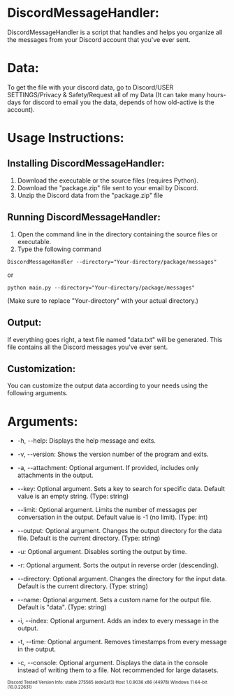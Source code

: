 # DiscordMessageHandler:
DiscordMessageHandler is a script that handles and helps you organize all the messages from your Discord account that you've ever sent.

# Data:
To get the file with your discord data, go to Discord/USER SETTINGS/Privacy & Safety/Request all of my Data (It can take many hours-days for discord to email you the data, depends of how old-active is the account).

# Usage Instructions:
## Installing DiscordMessageHandler:

1. Download the executable or the source files (requires Python).
2. Download the "package.zip" file sent to your email by Discord.
3. Unzip the Discord data from the "package.zip" file

## Running DiscordMessageHandler:
1. Open the command line in the directory containing the source files or executable.
2. Type the following command
```
DiscordMessageHandler --directory="Your-directory/package/messages"
```
or 
```
python main.py --directory="Your-directory/package/messages"
```
(Make sure to replace "Your-directory" with your actual directory.)

## Output: 
If everything goes right, a text file named "data.txt" will be generated. This file contains all the Discord messages you've ever sent.

## Customization:
You can customize the output data according to your needs using the following arguments.

# Arguments:
* -h, --help: Displays the help message and exits.

* -v, --version: Shows the version number of the program and exits.

* -a, --attachment: Optional argument. If provided, includes only attachments in the output.

* --key: Optional argument. Sets a key to search for specific data. Default value is an empty string. (Type: string)

* --limit: Optional argument. Limits the number of messages per conversation in the output. Default value is -1 (no limit). (Type: int)

* --output: Optional argument. Changes the output directory for the data file. Default is the current directory. (Type: string)

* -u: Optional argument. Disables sorting the output by time.

* -r: Optional argument. Sorts the output in reverse order (descending).

* --directory: Optional argument. Changes the directory for the input data. Default is the current directory. (Type: string)

* --name: Optional argument. Sets a custom name for the output file. Default is "data". (Type: string)

* -i, --index: Optional argument. Adds an index to every message in the output.

* -t, --time: Optional argument. Removes timestamps from every message in the output.

* -c, --console: Optional argument. Displays the data in the console instead of writing them to a file. Not recommended for large datasets.

<sup><sub>Discord Tested Version Info: stable 275565 (ede2af3) Host 1.0.9036 x86 (44978) Windows 11 64-bit (10.0.22631)</sub></sup>
